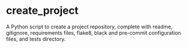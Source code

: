 # create_project
A Python script to create a project repository, complete with readme, gitignore, requirements files, flake8, black and pre-commit configuration files, and tests directory.
